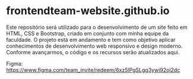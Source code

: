 # frontendteam-website.github.io
Este repositório será utilizado para o desenvolvimento de um site feito em HTML, CSS e Bootstrap, criado em conjunto com minha equipe da faculdade. O projeto está em andamento e tem como objetivo aplicar conhecimentos de desenvolvimento web responsivo e design moderno. Conforme avançarmos, o código e os recursos serão atualizados aqui.

Figma: https://www.figma.com/team_invite/redeem/6xz5lPgSLgg3ywi92oj2dc
